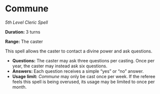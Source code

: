 # Commune

*5th Level Cleric Spell*

**Duration:** 3 turns

**Range:** The caster

This spell allows the caster to contact a divine power and ask questions.

- **Questions:** The caster may ask three questions per casting. Once per year, the caster may instead ask six questions.
- **Answers:** Each question receives a simple “yes” or “no” answer.
- **Usage limit:** *Commune* may only be cast once per week. If the referee feels this spell is being overused, its usage may be limited to once per month.